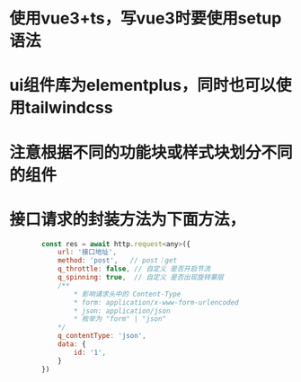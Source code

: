 # 使用vue3+ts，写vue3时要使用setup语法
# ui组件库为elementplus，同时也可以使用tailwindcss
# 注意根据不同的功能块或样式块划分不同的组件
# 接口请求的封装方法为下面方法，
```js
        const res = await http.request<any>({
            url: '接口地址',
            method: 'post',   // post｜get
            q_throttle: false, // 自定义 是否开启节流
            q_spinning: true,  // 自定义 是否出现旋转蒙层
            /**
                * 影响请求头中的 Content-Type
                * form: application/x-www-form-urlencoded
                * json: application/json
                * 枚举为 "form" | "json"
            */
            q_contentType: 'json',
            data: {
                id: '1',
            }
        })
```

